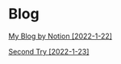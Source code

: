 # Blog

[My Blog by Notion [2022-1-22]](Blog%207e48afb2d0bc41f6b6410db61b13b82b/My%20Blog%20by%20Notion%20%5B2022-1-22%5D%20f0cda504ae564d4eb26950b6403c37dd.md)

[Second Try [2022-1-23]](Blog%207e48afb2d0bc41f6b6410db61b13b82b/Second%20Try%20%5B2022-1-23%5D%20efc4856636334b0a826ced6b61199553.md)